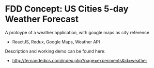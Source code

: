 # FDD Concept: US Cities 5-day Weather Forecast

A protoype of a weather application, with google maps as city reference
- ReactJS, Redux, Google Maps, Weather API

Description and working demo can be found here:
- http://fernandedios.com/index.php?page=experiments&id=weather
